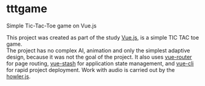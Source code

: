 # tttgame
Simple Tic-Tac-Toe game on Vue.js

This project was created as part of the study <a class="about-page--link" href="https://github.com/vuejs/vue" target="_blank">Vue.js</a>, 
is a simple TIC TAC toe game.<br />
The project has no complex AI, animation and only the simplest adaptive design, because it was not the goal of the project.
It also uses <a class="about-page--link" href="https://github.com/vuejs/vue-router" target="_blank">vue-router</a>
for page routing, <a class="about-page--link" href="https://github.com/cklmercer/vue-stash" target="_blank">vue-stash</a>
for application state management, and <a class="about-page--link" href="https://github.com/vuejs/vue-cli" target="_blank">vue-cli</a> for rapid project deployment. Work with audio is carried out by the <a class="about-page--link" href="https://github.com/goldfire/howler.js" target="_blank">howler.js</a>.
